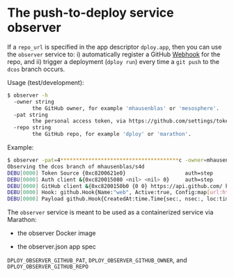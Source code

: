 # The push-to-deploy service observer

If a `repo_url` is specified in the app descriptor `dploy.app`, then you can use the `observer` service to: i) automatically register a GitHub [Webhook](https://developer.github.com/webhooks/) for the repo, and ii) trigger a deployment (`dploy run`) every time a `git push` to the `dcos` branch occurs.

Usage (test/development):

```bash
$ observer -h
  -owner string
    	the GitHub owner, for example 'mhausenblas' or 'mesosphere'.
  -pat string
    	the personal access token, via https://github.com/settings/tokens
  -repo string
    	the GitHub repo, for example 'dploy' or 'marathon'.
```

Example:

```bash
$ observer -pat=4**************************************c -owner=mhausenblas -repo=s4d
Observing the dcos branch of mhausenblas/s4d
DEBU[0000] Token Source {0xc8200621e0}                   auth=step
DEBU[0000] Auth client &{0xc820015080 <nil> <nil> 0}     auth=step
DEBU[0000] GitHub client &{0xc8200150b0 {0 0} https://api.github.com/ https://uploads.github.com/ go-github/0.1 {0 0} [{0 0 {{0 0 <nil>}}} {0 0 {{0 0 <nil>}}}] 0 0xc82002c028 0xc82002c030 0xc82002c038 0xc82002c040 0xc82002c048 0xc82002c050 0xc82002c058 0xc82002c060 0xc82002c068 0xc82002c070 0xc82002c078 0xc82002c080 0xc82002c088}  auth=done
DEBU[0000] Hook: github.Hook{Name:"web", Active:true, Config:map[url:http://localhost:8888/dploy]}  observe=register
DEBU[0000] Payload github.Hook{CreatedAt:time.Time{sec:, nsec:, loc:time.Location{name:"UTC", cacheStart:, cacheEnd:}}, UpdatedAt:time.Time{sec:, nsec:, loc:time.Location{name:"UTC", cacheStart:, cacheEnd:}}, Name:"web", URL:"https://api.github.com/repos/mhausenblas/s4d/hooks/8319869", Events:["push"], Active:true, Config:map[url:http://localhost:8888/dploy], ID:8319869}
```

The `observer` service is meant to be used as a containerized service via Marathon:

- the observer Docker image

- the observer.json app spec


`DPLOY_OBSERVER_GITHUB_PAT`, `DPLOY_OBSERVER_GITHUB_OWNER`, and `DPLOY_OBSERVER_GITHUB_REPO`